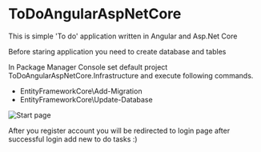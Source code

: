 # ToDoAngularAspNetCore
This is simple 'To do' application written in Angular and Asp.Net Core

Before staring application you need to create database and tables

In Package Manager Console set default project ToDoAngularAspNetCore.Infrastructure
and execute following commands.

- EntityFrameworkCore\Add-Migration
- EntityFrameworkCore\Update-Database

![Start page](https://img001.prntscr.com/file/img001/Pml5V1LIQaSey2C4MpeDIQ.jpg)


After you register account you will be redirected to login page after successful login
add new to do tasks :)
